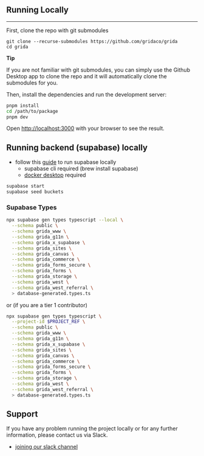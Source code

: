 ## Running Locally

---

First, clone the repo with git submodules

```
git clone --recurse-submodules https://github.com/gridaco/grida
cd grida
```

**Tip**

If you are not familiar with git submodules, you can simply use the Github Desktop app to clone the repo and it will automatically clone the submodules for you.

Then, install the dependencies and run the development server:

```bash
pnpm install
cd /path/to/package
pnpm dev
```

Open [http://localhost:3000](http://localhost:3000) with your browser to see the result.

## Running backend (supabase) locally

- follow this [guide](https://supabase.io/docs/guides/local-development) to run supabase locally
  - supabase cli required (brew install supabase)
  - [docker desktop](https://docker.com) required

```bash
supabase start
supabase seed buckets
```

### Supabase Types

```bash
npx supabase gen types typescript --local \
  --schema public \
  --schema grida_www \
  --schema grida_g11n \
  --schema grida_x_supabase \
  --schema grida_sites \
  --schema grida_canvas \
  --schema grida_commerce \
  --schema grida_forms_secure \
  --schema grida_forms \
  --schema grida_storage \
  --schema grida_west \
  --schema grida_west_referral \
  > database-generated.types.ts
```

or (if you are a tier 1 contributor)

```bash
npx supabase gen types typescript \
  --project-id $PROJECT_REF \
  --schema public \
  --schema grida_www \
  --schema grida_g11n \
  --schema grida_x_supabase \
  --schema grida_sites \
  --schema grida_canvas \
  --schema grida_commerce \
  --schema grida_forms_secure \
  --schema grida_forms \
  --schema grida_storage \
  --schema grida_west \
  --schema grida_west_referral \
  > database-generated.types.ts
```

## Support

If you have any problem running the project locally or for any further information, please contact us via Slack.

- [joining our slack channel](https://grida.co/join-slack)

